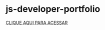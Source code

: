 # js-developer-portfolio

[CLIQUE AQUI PARA ACESSAR](https://guilherme-dev15.github.io/js-developer-portfolio/)
